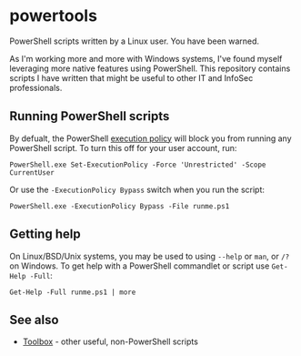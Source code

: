 # powertools
PowerShell scripts written by a Linux user. You have been warned.

As I'm working more and more with Windows systems, I've found myself leveraging more native features using PowerShell. This repository contains scripts I have written that might be useful to other IT and InfoSec professionals.

## Running PowerShell scripts

By defualt, the PowerShell [execution policy](https://technet.microsoft.com/en-us/library/hh847748.aspx) will block you from running any PowerShell script. To turn this off for your user account, run:

    PowerShell.exe Set-ExecutionPolicy -Force 'Unrestricted' -Scope CurrentUser
    
Or use the `-ExecutionPolicy Bypass` switch when you run the script:

    PowerShell.exe -ExecutionPolicy Bypass -File runme.ps1
    
## Getting help

On Linux/BSD/Unix systems, you may be used to using `--help` or `man`, or `/?` on Windows. To get help with a PowerShell commandlet or script use `Get-Help -Full`:

    Get-Help -Full runme.ps1 | more

## See also

- [Toolbox](https://github.com/seanthegeek/toolbox/) - other useful, non-PowerShell scripts 
